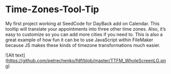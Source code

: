 # Time-Zones-Tool-Tip
My first project working at SeedCode for DayBack add on Calendar. This tooltip will translate your appointments into three other time zones. Also, it’s easy to customize so you can add more cities if you need to. This is also a great example of how fun it can be to use JavaScript within FileMaker because JS makes these kinds of timezone transformations much easier.

![Alt text] (https://github.com/petrechenko/fdf/blob/master/TTFM_WholeScreenLG.png)
